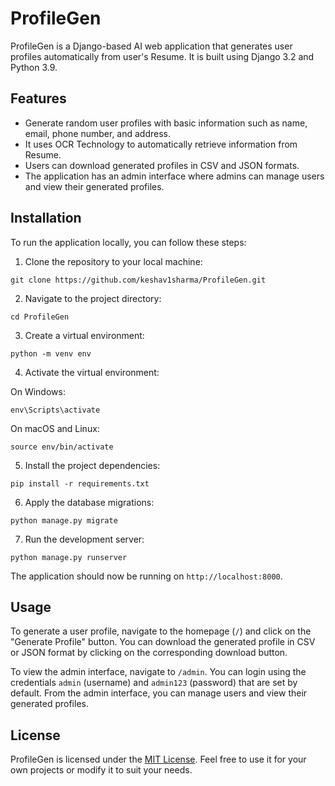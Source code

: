 # ProfileGen

ProfileGen is a Django-based AI web application that generates user profiles automatically from user's Resume. It is built using Django 3.2 and Python 3.9.

## Features

- Generate random user profiles with basic information such as name, email, phone number, and address.
- It uses OCR Technology to automatically retrieve information from Resume.
- Users can download generated profiles in CSV and JSON formats.
- The application has an admin interface where admins can manage users and view their generated profiles.

## Installation

To run the application locally, you can follow these steps:

1. Clone the repository to your local machine:

```
git clone https://github.com/keshav1sharma/ProfileGen.git
```

2. Navigate to the project directory:

```
cd ProfileGen
```

3. Create a virtual environment:

```
python -m venv env
```

4. Activate the virtual environment:

On Windows:
```
env\Scripts\activate
```

On macOS and Linux:
```
source env/bin/activate
```

5. Install the project dependencies:

```
pip install -r requirements.txt
```

6. Apply the database migrations:

```
python manage.py migrate
```

7. Run the development server:

```
python manage.py runserver
```

The application should now be running on `http://localhost:8000`.

## Usage

To generate a user profile, navigate to the homepage (`/`) and click on the "Generate Profile" button. You can download the generated profile in CSV or JSON format by clicking on the corresponding download button.

To view the admin interface, navigate to `/admin`. You can login using the credentials `admin` (username) and `admin123` (password) that are set by default. From the admin interface, you can manage users and view their generated profiles.

## License

ProfileGen is licensed under the [MIT License](https://github.com/keshav1sharma/ProfileGen/blob/main/LICENSE). Feel free to use it for your own projects or modify it to suit your needs.
